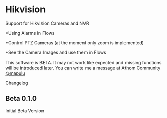 # Hikvision

Support for Hikvision Cameras and NVR

*Using Alarms in Flows

*Control PTZ Cameras (at the moment only zoom is implemented)

*See the Camera Images and use them in Flows

This software is BETA.
It may not work like expected and missing functions will be introduced later.
You can write me a message at Athom Community [@mapulu](https://community.athom.com/new-message?username=mapulu&title=Hikvision-App&body=) 

Changelog
## Beta 0.1.0
Initial Beta Version
